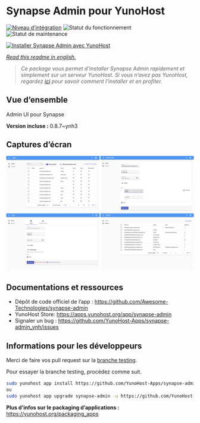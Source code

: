 <!--
N.B.: This README was automatically generated by https://github.com/YunoHost/apps/tree/master/tools/README-generator
It shall NOT be edited by hand.
-->

# Synapse Admin pour YunoHost

[![Niveau d’intégration](https://dash.yunohost.org/integration/synapse-admin.svg)](https://dash.yunohost.org/appci/app/synapse-admin) ![Statut du fonctionnement](https://ci-apps.yunohost.org/ci/badges/synapse-admin.status.svg) ![Statut de maintenance](https://ci-apps.yunohost.org/ci/badges/synapse-admin.maintain.svg)

[![Installer Synapse Admin avec YunoHost](https://install-app.yunohost.org/install-with-yunohost.svg)](https://install-app.yunohost.org/?app=synapse-admin)

*[Read this readme in english.](./README.md)*

> *Ce package vous permet d’installer Synapse Admin rapidement et simplement sur un serveur YunoHost.
Si vous n’avez pas YunoHost, regardez [ici](https://yunohost.org/#/install) pour savoir comment l’installer et en profiter.*

## Vue d’ensemble

Admin UI pour Synapse

**Version incluse :** 0.8.7~ynh3

## Captures d’écran

![Capture d’écran de Synapse Admin](./doc/screenshots/screenshots.jpg)

## Documentations et ressources

* Dépôt de code officiel de l’app : <https://github.com/Awesome-Technologies/synapse-admin>
* YunoHost Store: <https://apps.yunohost.org/app/synapse-admin>
* Signaler un bug : <https://github.com/YunoHost-Apps/synapse-admin_ynh/issues>

## Informations pour les développeurs

Merci de faire vos pull request sur la [branche testing](https://github.com/YunoHost-Apps/synapse-admin_ynh/tree/testing).

Pour essayer la branche testing, procédez comme suit.

``` bash
sudo yunohost app install https://github.com/YunoHost-Apps/synapse-admin_ynh/tree/testing --debug
ou
sudo yunohost app upgrade synapse-admin -u https://github.com/YunoHost-Apps/synapse-admin_ynh/tree/testing --debug
```

**Plus d’infos sur le packaging d’applications :** <https://yunohost.org/packaging_apps>